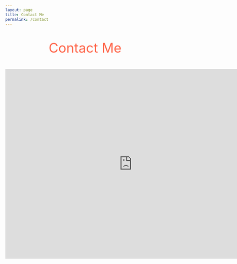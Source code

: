 ```yaml
---
layout: page
title: Contact Me
permalink: /contact
---
```


<p style="text-align: center; color: #FF6347; font-size: 3em">
    Contact Me
</p>

<div align="center">
    <iframe 
        src="https://linktr.ee/shoaibrayeen"
        style="border: 0" width="800" height="600"
        frameborder="0" scrolling="no">
    </iframe>
</div>
